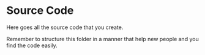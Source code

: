 # Source Code

Here goes all the source code that you create.

Remember to structure this folder in a manner that help new people and you find the code easily.

